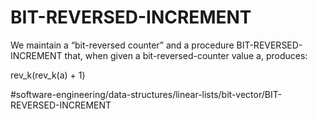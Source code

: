 # BIT-REVERSED-INCREMENT
We maintain a “bit-reversed counter” and a procedure BIT-REVERSED-INCREMENT that, when given a bit-reversed-counter value a, produces: 

rev_k(rev_k(a) + 1)

#software-engineering/data-structures/linear-lists/bit-vector/BIT-REVERSED-INCREMENT
